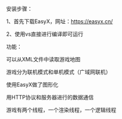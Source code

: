 安装步骤：

1、首先下载EasyX，网址：https://easyx.cn/

2、使用vs直接进行编译即可运行

功能：

可以从XML文件中读取游戏地图

游戏分为联机模式和单机模式（广域网联机）

使用EasyX做了图形化

用HTTP协议和服务器进行的数据通信

游戏有两个线程，一个渲染线程，一个逻辑线程

